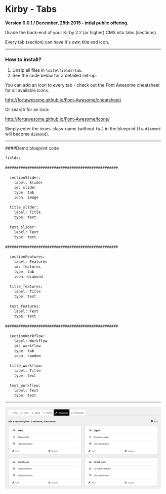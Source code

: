 # Kirby - Tabs

**Version 0.0.1 / December, 25th 2015 - intial public offering.**

Divide the back-end of your Kirby 2.2 (or higher) CMS into tabs (sections).

Every tab (section) can have it's own title and icon.

****

### How to install?

1. Unzip all files in ```\site\fields\tab```.
2. See the code below for a detailed set-up.

You can add an icon to every tab - check out the Font Awesome cheatsheet for all available icons.

http://fortawesome.github.io/Font-Awesome/cheatsheet/

Or search for an icon:

http://fortawesome.github.io/Font-Awesome/icons/

Simply enter the icons-class-name (without ```fa-```) in the blueprint (```fa-diamond``` will become ```diamond```).

***

####Demo blueprint code

```
fields:

###################################################

  sectionSlider:
    label: Slider
    id: slider
    type: tab
    icon: image

  title_slider:
    label: Title
    type: text

  text_slider:
    label: Text
    type: text

###################################################

  sectionFeatures:
    label: Features
    id: features
    type: tab
    icon: diamond

  title_features:
    label: Title
    type: text

  text_features:
    label: Text
    type: text

###################################################    

  sectionWorkflow:
    label: Workflow
    id: workflow
    type: tab
    icon: random

  title_workflow:
    label: Title
    type: text

  text_workflow:
    label: Text
    type: text
```

****

![Kirby - Tabs, overview](kirby-tabs.png "Kirby - Tabs")
